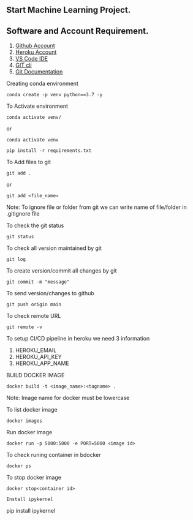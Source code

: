 ## Start Machine Learning Project.

## Software and Account Requirement.

1. [Github Account](https://id.heroku.com/login)
2. [Heroku Account](https://github.com/)
3. [VS Code IDE](https://code.visualstudio.com/download)
4. [GIT cli](https://git-scm.com/downloads)
5. [Git Documentation](https://git-scm.com/docs/gittutorial)


Creating conda environment

```
conda create -p venv python==3.7 -y
```

To Activate environment

```
conda activate venv/
```

or

```
conda activate venv
```

```
pip install -r requirements.txt
```

To Add files to git

```
git add .
```

or

```
git add <file_name>
```

Note: To ignore file or folder from git we can write name of file/folder in .gitignore file

To check the git status

```
git status
```

To check all version maintained by git

```
git log
```

To  create version/commit all changes by git

```
git commit -m "message"
```

To send version/changes to github

```
git push origin main
```

To check remote URL

```
git remote -v
```
To setup CI/CD pipeline in heroku we need 3 information

1. HEROKU_EMAIL 
2. HEROKU_API_KEY 
3. HEROKU_APP_NAME 


BUILD DOCKER IMAGE

```
docker build -t <image_name>:<tagname> .
```

Note: Image name for docker must be lowercase

To list docker image

```
docker images
```

Run docker image

```
docker run -p 5000:5000 -e PORT=5000 <image id>
```

To check runing container in bdocker
```
docker ps
```

To stop docker image
```
docker stop<container id>
```

```
Install ipykernel
```
pip install ipykernel